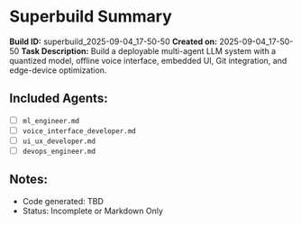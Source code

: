 # Superbuild Summary

**Build ID:** superbuild_2025-09-04_17-50-50
**Created on:** 2025-09-04_17-50-50
**Task Description:** Build a deployable multi-agent LLM system with a quantized model, offline voice interface, embedded UI, Git integration, and edge-device optimization.

## Included Agents:
- [ ] `ml_engineer.md`
- [ ] `voice_interface_developer.md`
- [ ] `ui_ux_developer.md`
- [ ] `devops_engineer.md`

## Notes:
- Code generated: TBD
- Status: Incomplete or Markdown Only
